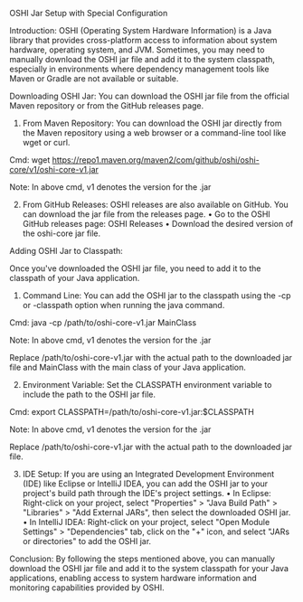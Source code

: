 
OSHI Jar Setup with Special Configuration

Introduction: OSHI (Operating System Hardware Information) is a Java library that provides cross-platform access to information about system hardware, operating system, and JVM. Sometimes, you may need to manually download the OSHI jar file and add it to the system classpath, especially in environments where dependency management tools like Maven or Gradle are not available or suitable.


Downloading OSHI Jar: You can download the OSHI jar file from the official Maven repository or from the GitHub releases page.

1.	From Maven Repository: You can download the OSHI jar directly from the Maven repository using a web browser or a command-line tool like wget or curl.

Cmd:
wget https://repo1.maven.org/maven2/com/github/oshi/oshi-core/v1/oshi-core-v1.jar 

Note: In above cmd, v1 denotes the version for the .jar




2.	From GitHub Releases: OSHI releases are also available on GitHub. You can download the jar file from the releases page.
•	Go to the OSHI GitHub releases page: OSHI Releases
•	Download the desired version of the oshi-core jar file.

Adding OSHI Jar to Classpath:

Once you've downloaded the OSHI jar file, you need to add it to the classpath of your Java application.

1. Command Line: You can add the OSHI jar to the classpath using the -cp or -classpath option when running the java command.

Cmd:
java -cp /path/to/oshi-core-v1.jar MainClass 

Note: In above cmd, v1 denotes the version for the .jar

Replace /path/to/oshi-core-v1.jar with the actual path to the downloaded jar file and MainClass with the main class of your Java application.

2. Environment Variable: Set the CLASSPATH environment variable to include the path to the OSHI jar file.

Cmd:
export CLASSPATH=/path/to/oshi-core-v1.jar:$CLASSPATH 

Note: In above cmd, v1 denotes the version for the .jar

Replace /path/to/oshi-core-v1.jar with the actual path to the downloaded jar file.

3. IDE Setup: If you are using an Integrated Development Environment (IDE) like Eclipse or IntelliJ IDEA, you can add the OSHI jar to your project's build path through the IDE's project settings.
•	In Eclipse: Right-click on your project, select "Properties" > "Java Build Path" > "Libraries" > "Add External JARs", then select the downloaded OSHI jar.
•	In IntelliJ IDEA: Right-click on your project, select "Open Module Settings" > "Dependencies" tab, click on the "+" icon, and select "JARs or directories" to add the OSHI jar.

Conclusion: By following the steps mentioned above, you can manually download the OSHI jar file and add it to the system classpath for your Java applications, enabling access to system hardware information and monitoring capabilities provided by OSHI.




